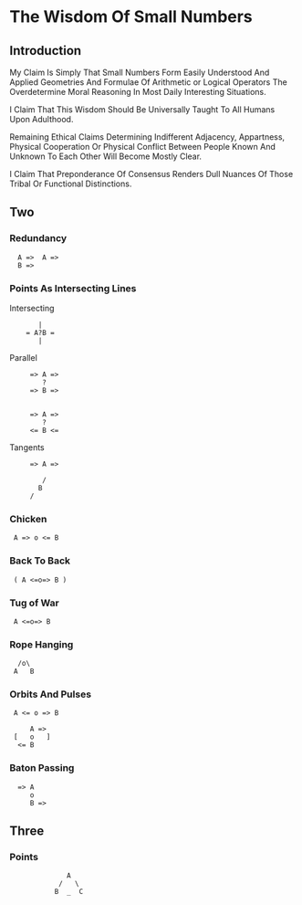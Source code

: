 # The Wisdom Of Small Numbers

## Introduction

My Claim Is Simply That Small Numbers Form Easily Understood And Applied Geometries And Formulae Of Arithmetic or Logical Operators The Overdetermine Moral Reasoning In Most Daily Interesting Situations. 

I Claim That This Wisdom Should Be Universally Taught To All Humans Upon Adulthood.

Remaining Ethical Claims Determining Indifferent Adjacency, Appartness, Physical Cooperation Or Physical Conflict Between People Known And Unknown To Each Other Will Become Mostly Clear.

I Claim That Preponderance Of Consensus Renders Dull Nuances Of Those Tribal Or Functional Distinctions.

## Two


### Redundancy

      A =>  A =>  
      B => 

### Points As Intersecting Lines

Intersecting

           |
        = A?B =
           |
 
 Parallel
 
         => A =>
            ?
         => B =>


         => A =>
            ?
         <= B <=

Tangents

         => A => 
         
            /  
           B
         /
         
         
### Chicken

     A => o <= B

### Back To Back

     ( A <=o=> B )

### Tug of War

     A <=o=> B

### Rope Hanging

      /o\
     A   B


### Orbits And Pulses

     A <= o => B

         A =>
     [   o   ]   
      <= B

### Baton Passing

      => A
         o
         B =>

      
## Three

### Points

                  A
                /   \
               B  _  C
               
               
              


